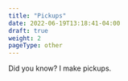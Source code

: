 ```yaml
---
title: "Pickups"
date: 2022-06-19T13:18:41-04:00
draft: true
weight: 2
pageType: other
---
```


Did you know? I make pickups.